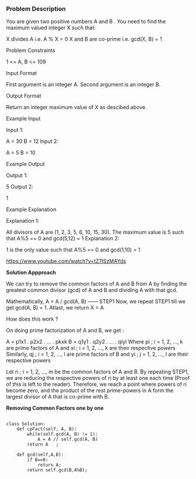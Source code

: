 
### Problem Description

You are given two positive numbers A and B . You need to find the maximum valued integer X such that:

X divides A i.e. A % X = 0
X and B are co-prime i.e. gcd(X, B) = 1


Problem Constraints

1 <= A, B <= 109



Input Format

First argument is an integer A.
Second argument is an integer B.



Output Format

Return an integer maximum value of X as descibed above.



Example Input

Input 1:

 A = 30
 B = 12
Input 2:

 A = 5
 B = 10


Example Output

Output 1:

 5
Output 2:

 1


Example Explanation

Explanation 1:

 All divisors of A are (1, 2, 3, 5, 6, 10, 15, 30). 
 The maximum value is 5 such that A%5 == 0 and gcd(5,12) = 1
Explanation 2:

 1 is the only value such that A%5 == 0 and gcd(1,10) = 1
 
 
https://www.youtube.com/watch?v=tZ7ISzMAYds 

**Solution Appproach**

We can try to remove the common factors of A and B from A by finding the greatest common divisor (gcd) of A and B and dividing A with that gcd.

Mathematically, A = A / gcd(A, B) —— STEP1
Now, we repeat STEP1 till we get gcd(A, B) = 1.
Atlast, we return X = A

How does this work ?

On doing prime factorization of A and B, we get :

A = p1x1 . p2x2 . … . pkxk
B = q1y1 . q2y2 . … . qlyl
Where pi ; i = 1, 2, …, k are prime factors of A and xi ; i = 1, 2, …, k are their respective powers
Similarly, qj ; i = 1, 2, …, l are prime factors of B and yi ; j = 1, 2, …, l are their respective powers

Let ri ; i = 1, 2, …, m be the common factors of A and B. By repeating STEP1, we are reducing the respective powers of ri by at least one each 
time (Proof of this is left to the reader). Therefore, we reach a point where powers of ri become zero, and the product of the rest prime-powers 
in A form the largest divisor of A that is co-prime with B.

**Removing Common Factors one by one**

```

class Solution:
	def cpFact(self, A, B):
        while(self.gcd(A, B) != 1):
            A = A // self.gcd(A, B)
        return A   ;
    
    def gcd(self,A,B):
        if B==0:
            return A;
        return self.gcd(B,A%B);

```
